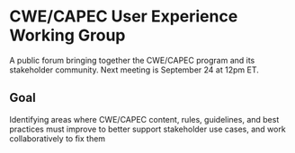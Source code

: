 # CWE/CAPEC User Experience Working Group
A public forum bringing together the CWE/CAPEC program and its stakeholder community. Next meeting is September 24 at 12pm ET.

## Goal
Identifying areas where CWE/CAPEC content, rules, guidelines, and best practices must improve to better support stakeholder use cases, and work collaboratively to fix them
